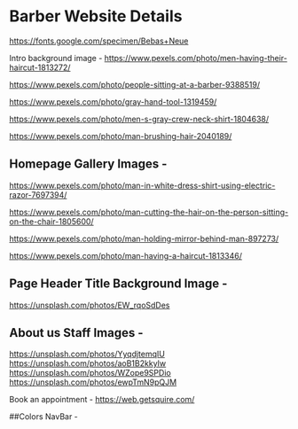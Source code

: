 # Barber Website Details 

https://fonts.google.com/specimen/Bebas+Neue

Intro background image - https://www.pexels.com/photo/men-having-their-haircut-1813272/


https://www.pexels.com/photo/people-sitting-at-a-barber-9388519/

https://www.pexels.com/photo/gray-hand-tool-1319459/

https://www.pexels.com/photo/men-s-gray-crew-neck-shirt-1804638/

https://www.pexels.com/photo/man-brushing-hair-2040189/

## Homepage Gallery Images - 

https://www.pexels.com/photo/man-in-white-dress-shirt-using-electric-razor-7697394/

https://www.pexels.com/photo/man-cutting-the-hair-on-the-person-sitting-on-the-chair-1805600/

https://www.pexels.com/photo/man-holding-mirror-behind-man-897273/

https://www.pexels.com/photo/man-having-a-haircut-1813346/

## Page Header Title Background Image -

https://unsplash.com/photos/EW_rqoSdDes

## About us Staff Images - 
https://unsplash.com/photos/YyqdjtemqIU
https://unsplash.com/photos/aoB1B2kkyIw
https://unsplash.com/photos/WZope9SPDio
https://unsplash.com/photos/ewpTmN9pQJM


Book an appointment - https://web.getsquire.com/

##Colors
NavBar - 
    